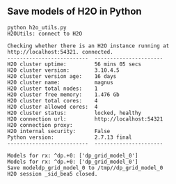 Save models of H2O in Python
-------------------------------------------------------

    python h2o_utils.py
    H2OUtils: connect to H2O
    
    Checking whether there is an H2O instance running at http://localhost:54321. connected.
    --------------------------  ----------------------
    H2O cluster uptime:         56 mins 05 secs
    H2O cluster version:        3.10.4.5
    H2O cluster version age:    16 days
    H2O cluster name:           magnus
    H2O cluster total nodes:    1
    H2O cluster free memory:    1.476 Gb
    H2O cluster total cores:    4
    H2O cluster allowed cores:  4
    H2O cluster status:         locked, healthy
    H2O connection url:         http://localhost:54321
    H2O connection proxy:
    H2O internal security:      False
    Python version:             2.7.13 final
    --------------------------  ----------------------
    
    Models for rx: ^dp.+0: ['dp_grid_model_0']
    Models for rx: ^dp.+0: ['dp_grid_model_0']
    Save modeldp_grid_model_0 to /tmp//dp_grid_model_0
    H2O session _sid_bea5 closed.

